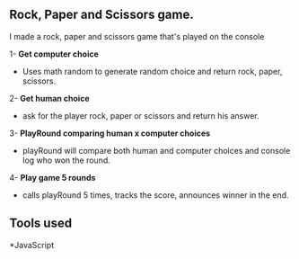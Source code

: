## Rock, Paper and Scissors game.
I made a rock, paper and scissors game that's played on the console


1- **Get computer choice**
 * Uses math random to generate random choice and return rock, paper, scissors.


2- **Get human choice**

 * ask for the player rock, paper or scissors and return his answer.

3- **PlayRound comparing human x computer choices**

 * playRound will compare both human and computer choices and console log who won the round.

   
4- **Play game 5 rounds**

 * calls playRound 5 times, tracks the score, announces winner in the end.


## Tools used
*JavaScript

